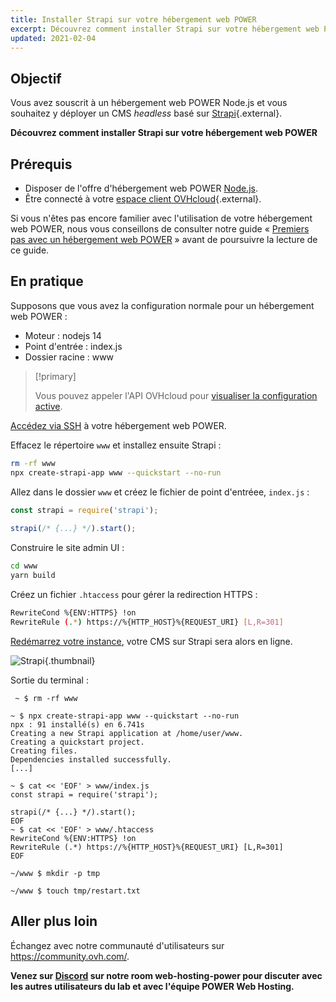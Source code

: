 ```yaml
---
title: Installer Strapi sur votre hébergement web POWER
excerpt: Découvrez comment installer Strapi sur votre hébergement web POWER
updated: 2021-02-04
---
```


## Objectif

Vous avez souscrit à un hébergement web POWER Node.js et vous souhaitez y déployer un CMS *headless* basé sur [Strapi](https://strapi.io/){.external}.

**Découvrez comment installer Strapi sur votre hébergement web POWER**

## Prérequis

- Disposer de l'offre d'hébergement web POWER [Node.js](https://labs.ovh.com/managed-nodejs).
- Être connecté à votre [espace client OVHcloud](https://www.ovh.com/auth/?action=gotomanager&from=https://www.ovh.com/fr/&ovhSubsidiary=fr){.external}.

Si vous n'êtes pas encore familier avec l'utilisation de votre hébergement web POWER, nous vous conseillons de consulter notre guide « [Premiers pas avec un hébergement web POWER](/pages/ovhcloud_labs/power_web_hosting/getting-started) » avant de poursuivre la lecture de ce guide.

## En pratique

Supposons que vous avez la configuration normale pour un hébergement web POWER :

- Moteur : nodejs 14
- Point d'entrée : index.js
- Dossier racine : www

> [!primary]
>
> Vous pouvez appeler l'API OVHcloud pour [visualiser la configuration active](/pages/ovhcloud_labs/power_web_hosting/getting-started#api-get-active-configuration).

[Accédez via SSH](/pages/ovhcloud_labs/power_web_hosting/getting-started#ssh) à votre hébergement web POWER.

Effacez le répertoire `www` et installez ensuite Strapi :

```sh
rm -rf www
npx create-strapi-app www --quickstart --no-run
```

Allez dans le dossier `www` et créez le fichier de point d'entréee, `index.js` :

```javascript
const strapi = require('strapi');
 
strapi(/* {...} */).start();
```

Construire le site admin UI : 
```sh
cd www
yarn build
```

Créez un fichier `.htaccess` pour gérer la redirection HTTPS :

```sh
RewriteCond %{ENV:HTTPS} !on
RewriteRule (.*) https://%{HTTP_HOST}%{REQUEST_URI} [L,R=301]
```

[Redémarrez votre instance](/pages/ovhcloud_labs/power_web_hosting/getting-started#restart), votre CMS sur Strapi sera alors en ligne.

![Strapi](images/nodejs-install-strapi-01.png){.thumbnail}

Sortie du terminal :

```console
 ~ $ rm -rf www

~ $ npx create-strapi-app www --quickstart --no-run
npx : 91 installé(s) en 6.741s
Creating a new Strapi application at /home/user/www.
Creating a quickstart project.
Creating files.
Dependencies installed successfully.
[...]

~ $ cat << 'EOF' > www/index.js
const strapi = require('strapi');
 
strapi(/* {...} */).start();
EOF
~ $ cat << 'EOF' > www/.htaccess
RewriteCond %{ENV:HTTPS} !on
RewriteRule (.*) https://%{HTTP_HOST}%{REQUEST_URI} [L,R=301]
EOF

~/www $ mkdir -p tmp

~/www $ touch tmp/restart.txt
```

## Aller plus loin

Échangez avec notre communauté d'utilisateurs sur <https://community.ovh.com/>.

**Venez sur [Discord](https://discord.gg/ovhcloud) sur notre room web-hosting-power pour discuter avec les autres utilisateurs du lab et avec l'équipe POWER Web Hosting.**
